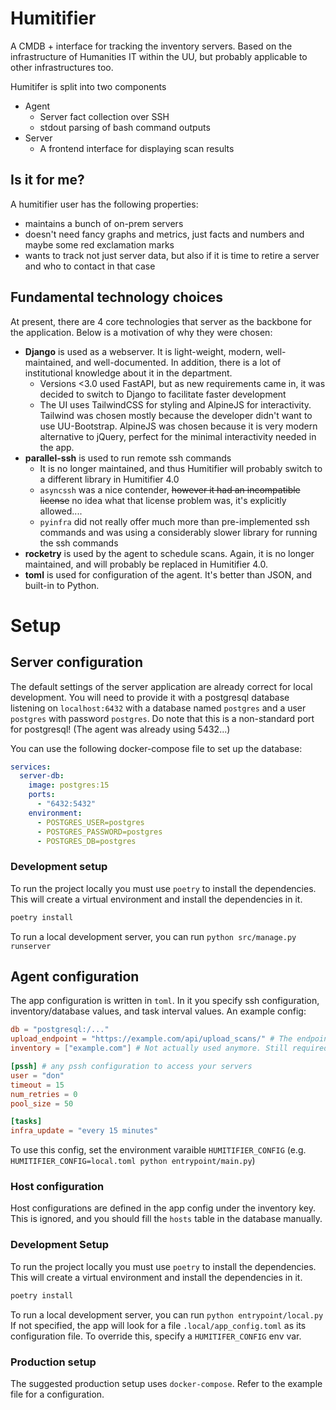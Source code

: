 # Humitifier

A CMDB + interface for tracking the inventory servers.
Based on the infrastructure of Humanities IT within the UU, but probably applicable to other infrastructures too.

Humitifer is split into two components

* Agent
  * Server fact collection over SSH
  * stdout parsing of bash command outputs
* Server
  * A frontend interface for displaying scan results

## Is it for me?

A humitifier user has the following properties:

* maintains a bunch of on-prem servers
* doesn't need fancy graphs and metrics, just facts and numbers and maybe some red exclamation marks
* wants to track not just server data, but also if it is time to retire a server and who to contact in that case


## Fundamental technology choices

At present, there are 4 core technologies that server as the backbone for the application.
Below is a motivation of why they were chosen:

* **Django** is used as a webserver. It is light-weight, modern, well-maintained, and well-documented. In addition, there is a lot of institutional knowledge about it in the department.
  * Versions <3.0 used FastAPI, but as new requirements came in, it was decided to switch to Django to facilitate faster development
  * The UI uses TailwindCSS for styling and AlpineJS for interactivity. Tailwind was chosen mostly because the developer didn't want to use UU-Bootstrap. AlpineJS was chosen because it is very modern alternative to jQuery, perfect for the minimal interactivity needed in the app.
* **parallel-ssh** is used to run remote ssh commands
  * It is no longer maintained, and thus Humitifier will probably switch to a different library in Humitifier 4.0
  * `asyncssh` was a nice contender, ~~however it had an incompatible license~~ no idea what that license problem was, it's explicitly allowed....
  * `pyinfra` did not really offer much more than pre-implemented ssh commands and was using a considerably slower library for running the ssh commands
* **rocketry** is used by the agent to schedule scans. Again, it is no longer maintained, and will probably be replaced in Humitifier 4.0.
* **toml** is used for configuration of the agent. It's better than JSON, and built-in to Python. 


# Setup

## Server configuration

The default settings of the server application are already correct for local development. You will need to provide
it with a postgresql database listening on `localhost:6432` with a database named `postgres` and a user `postgres`
with password `postgres`. Do note that this is a non-standard port for postgresql! (The agent was already using 5432...)

You can use the following docker-compose file to set up the database:

```yaml
services:
  server-db:
    image: postgres:15
    ports:
      - "6432:5432"
    environment:
      - POSTGRES_USER=postgres
      - POSTGRES_PASSWORD=postgres
      - POSTGRES_DB=postgres
```

### Development setup

To run the project locally you must use `poetry` to install the dependencies.
This will create a virtual environment and install the dependencies in it.

```bash
poetry install
```

To run a local development server, you can run `python src/manage.py runserver` 

## Agent configuration
The app configuration is written in `toml`.
In it you specify ssh configuration, inventory/database values, and task interval values.
An example config:

```toml
db = "postgresql:/..."
upload_endpoint = "https://example.com/api/upload_scans/" # The endpoint (of the server-app) to upload scans to
inventory = ["example.com"] # Not actually used anymore. Still required tho!

[pssh] # any pssh configuration to access your servers
user = "don"
timeout = 15
num_retries = 0
pool_size = 50

[tasks]
infra_update = "every 15 minutes"
```
To use this config, set the environment varaible `HUMITIFIER_CONFIG` (e.g. `HUMITIFIER_CONFIG=local.toml python entrypoint/main.py`)

### Host configuration
Host configurations are defined in the app config under the inventory key. 
This is ignored, and you should fill the `hosts` table in the database manually.


### Development Setup

To run the project locally you must use `poetry` to install the dependencies.
This will create a virtual environment and install the dependencies in it.

```bash
poetry install
```

To run a local development server, you can run `python entrypoint/local.py` 
If not specified, the app will look for a file `.local/app_config.toml` as its configuration file.
To override this, specify a `HUMITIFER_CONFIG` env var.

### Production setup

The suggested production setup uses `docker-compose`.
Refer to the example file for a configuration.


